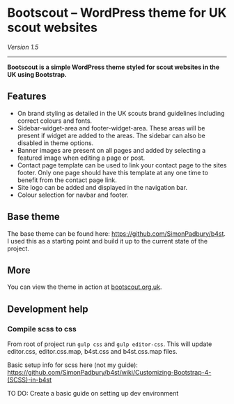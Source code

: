 # Bootscout – WordPress theme for UK scout websites

*Version 1.5*

------------------

**Bootscout is a simple WordPress theme styled for scout websites in the UK using Bootstrap.**

## Features

* On brand styling as detailed in the UK scouts brand guidelines including correct colours and fonts.
* Sidebar-widget-area and footer-widget-area. These areas will be present if widget are added to the areas. The sidebar can also be disabled in theme options.
* Banner images are present on all pages and added by selecting a featured image when editing a page or post.
* Contact page template can be used to link your contact page to the sites footer. Only one page should have this template at any one time to benefit from the contact page link.
* Site logo can be added and displayed in the navigation bar.
* Colour selection for navbar and footer.


## Base theme
The base theme can be found here: https://github.com/SimonPadbury/b4st. I used this as a starting point and build it up to the current state of the project.

## More

You can view the theme in action at [bootscout.org.uk](http://www.bootscout.org.uk).

## Development help

### Compile scss to css

From root of project run `gulp css` and `gulp editor-css`. This will update editor.css, editor.css.map, b4st.css and b4st.css.map files.

Basic setup info for scss here (not my guide): https://github.com/SimonPadbury/b4st/wiki/Customizing-Bootstrap-4-(SCSS)-in-b4st

TO DO: Create a basic guide on setting up dev environment
